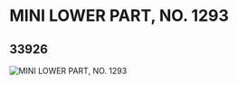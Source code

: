 # MINI LOWER PART, NO. 1293
## 33926
![MINI LOWER PART, NO. 1293](https://lc-www-live-s.legocdn.com/media/bricks/5/2/6192214.jpg)